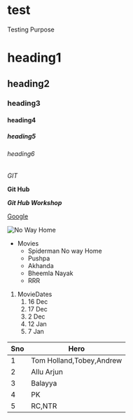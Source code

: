 # test
Testing Purpose
# heading1
## heading2
### heading3
#### heading4
##### heading5
###### heading6
*GIT*

**Git Hub**

***Git Hub Workshop***

[Google](https://www.google.com/)

![No Way Home](https://upload.wikimedia.org/wikipedia/en/thumb/0/00/Spider-Man_No_Way_Home_poster.jpg/220px-Spider-Man_No_Way_Home_poster.jpg)

* Movies
  * Spiderman No way Home
  * Pushpa
  * Akhanda
  * Bheemla Nayak
  * RRR

1. MovieDates
    1. 16 Dec
    2. 17 Dec
    3. 2 Dec
    4. 12 Jan
    5. 7 Jan

Sno|Hero
----|----
1|Tom Holland,Tobey,Andrew
2|Allu Arjun
3|Balayya
4|PK
5|RC,NTR
